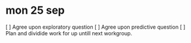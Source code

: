 
# mon 25 sep
[ ] Agree upon exploratory question
[ ] Agree upon predictive question
[ ] Plan and dividide work for up untill next workgroup.

